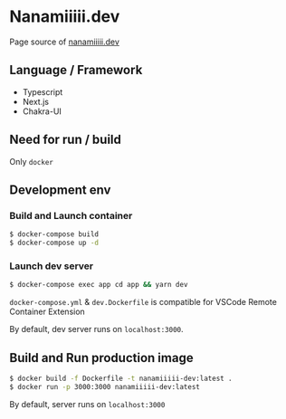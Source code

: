 # Nanamiiiii.dev
Page source of [nanamiiiii.dev](https://nanamiiiii.dev)

## Language / Framework
- Typescript
- Next.js
- Chakra-UI

## Need for run / build
Only `docker`

## Development env
### Build and Launch container
```sh
$ docker-compose build
$ docker-compose up -d
```

### Launch dev server
```sh
$ docker-compose exec app cd app && yarn dev
```

`docker-compose.yml` & `dev.Dockerfile` is compatible for VSCode Remote Container Extension

By default, dev server runs on `localhost:3000`.

## Build and Run production image
```sh
$ docker build -f Dockerfile -t nanamiiiii-dev:latest .
$ docker run -p 3000:3000 nanamiiiii-dev:latest
```
By default, server runs on `localhost:3000`
